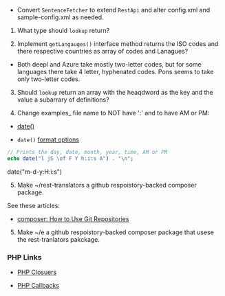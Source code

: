 - Convert `SentenceFetcher` to extend `RestApi` and alter config.xml and sample-config.xml as needed.

1. What type should `lookup` return? 

2. Implement `getLangauges()` interface method  returns the ISO codes and there respective countries as array of codes and Lanagues?

- Both deepl and Azure take mostly two-letter codes, but for some languages there take 4 letter, hyphenated codes. Pons seems to take only two-letter codes.

3. Should `lookup` return an array with the heaqdword as the key and the value a subarrary of definitions?

4.  Change examples_ file name to NOT have ':' and to have AM or PM:

- [date()](https://www.php.net/manual/en/function.date.php)

- `date()` [format options](https://www.w3schools.com/php/func_date_date.asp)

```php
// Prints the day, date, month, year, time, AM or PM
echo date("l jS \of F Y h:i:s A") . "\n";
```
date("m-d-y:H:i:s")

5. Make ~/rest-translators a github respoistory-backed composer package.

See these articles:

- [composer: How to Use Git Repositories](https://www.daggerhartlab.com/composer-how-to-use-git-repositories/)

5. Make ~/e a github respoistory-backed composer package that usese the rest-tranlators pakckage.

### PHP Links

- [PHP Closuers](https://www.php.net/manual/en/functions.anonymous.php)

- [PHP Callbacks](https://www.php.net/manual/en/language.types.callable.php)


